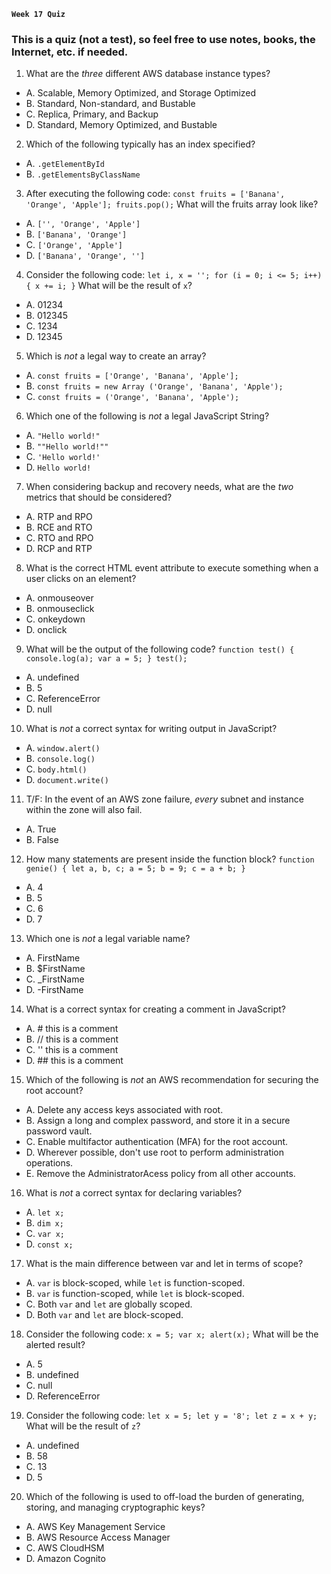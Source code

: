 **`Week 17 Quiz`**

### This is a quiz (not a test), so feel free to use notes, books, the Internet, etc. if needed.

1. What are the *three* different AWS database instance types?
- A. Scalable, Memory Optimized, and Storage Optimized
- B. Standard, Non-standard, and Bustable
- C. Replica, Primary, and Backup
- D. Standard, Memory Optimized, and Bustable

2. Which of the following typically has an index specified?
- A. `.getElementById`
- B. `.getElementsByClassName`

3. After executing the following code:
`const fruits = ['Banana', 'Orange', 'Apple'];
fruits.pop();`
What will the fruits array look like?
- A. `['', 'Orange', 'Apple']`
- B. `['Banana', 'Orange']`
- C. `['Orange', 'Apple']`
- D. `['Banana', 'Orange', '']`

4. Consider the following code:
`let i, x = '';
for (i = 0; i <= 5; i++) {
  x += i;
}`
What will be the result of `x`?
- A. 01234
- B. 012345
- C. 1234
- D. 12345

5. Which is *not* a legal way to create an array?
- A. `const fruits = ['Orange', 'Banana', 'Apple'];`
- B. `const fruits = new Array ('Orange', 'Banana', 'Apple');`
- C. `const fruits = ('Orange', 'Banana', 'Apple');`

6. Which one of the following is *not* a legal JavaScript String?
- A. `"Hello world!"`
- B. `""Hello world!""`
- C. `'Hello world!'`
- D. ``Hello world!``

7. When considering backup and recovery needs, what are the *two* metrics that should be considered?
- A. RTP and RPO
- B. RCE and RTO
- C. RTO and RPO
- D. RCP and RTP

8. What is the correct HTML event attribute to execute something when a user clicks on an element?
- A. onmouseover
- B. onmouseclick
- C. onkeydown
- D. onclick

9. What will be the output of the following code?
`function test() {
    console.log(a);
    var a = 5;
}
test();`
- A. undefined
- B. 5
- C. ReferenceError
- D. null

10. What is *not* a correct syntax for writing output in JavaScript?
- A. `window.alert()`
- B. `console.log()`
- C. `body.html()`
- D. `document.write()`

11. T/F: In the event of an AWS zone failure, *every* subnet and instance within the zone will also fail.
- A. True
- B. False

12. How many statements are present inside the function block?
`function genie() {
  let a, b, c;
  a = 5;
  b = 9;
  c = a + b;
}`
- A. 4
- B. 5
- C. 6
- D. 7

13. Which one is *not* a legal variable name?
- A. FirstName
- B. $FirstName
- C. _FirstName
- D. -FirstName

14. What is a correct syntax for creating a comment in JavaScript?
- A. # this is a comment
- B. // this is a comment
- C. '' this is a comment
- D. ## this is a comment

15. Which of the following is *not* an AWS recommendation for securing the root account?
- A. Delete any access keys associated with root.
- B. Assign a long and complex password, and store it in a secure password vault.
- C. Enable multifactor authentication (MFA) for the root account.
- D. Wherever possible, don't use root to perform administration operations.
- E. Remove the AdministratorAcess policy from all other accounts.

16. What is *not* a correct syntax for declaring variables?
- A. `let x;`
- B. `dim x;`
- C. `var x;`
- D. `const x;`

17. What is the main difference between var and let in terms of scope?
- A. `var` is block-scoped, while `let` is function-scoped.
- B. `var` is function-scoped, while `let` is block-scoped.
- C. Both `var` and `let` are globally scoped.
- D. Both `var` and `let` are block-scoped.

18. Consider the following code:
`x = 5;
var x;
alert(x);`
What will be the alerted result?
- A. 5
- B. undefined
- C. null
- D. ReferenceError

19. Consider the following code:
`let x = 5;
let y = '8';
let z = x + y;`
What will be the result of `z`?
- A. undefined
- B. 58
- C. 13
- D. 5

20. Which of the following is used to off-load the burden of generating, storing, and managing cryptographic keys?
- A. AWS Key Management Service
- B. AWS Resource Access Manager
- C. AWS CloudHSM
- D. Amazon Cognito
